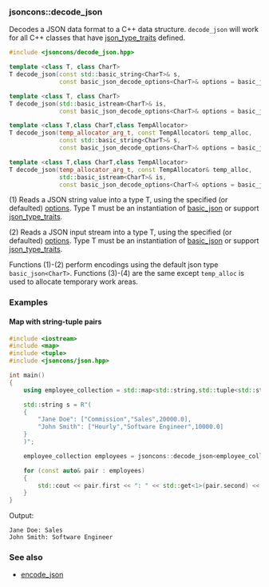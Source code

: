 ### jsoncons::decode_json

Decodes a JSON data format to a C++ data structure. `decode_json` will 
work for all C++ classes that have [json_type_traits](https://github.com/danielaparker/jsoncons/blob/master/doc/ref/json_type_traits.md) defined.

```c++
#include <jsoncons/decode_json.hpp>

template <class T, class CharT>
T decode_json(const std::basic_string<CharT>& s,
              const basic_json_decode_options<CharT>& options = basic_json_decode_options<CharT>()); // (1)

template <class T, class CharT>
T decode_json(std::basic_istream<CharT>& is,
              const basic_json_decode_options<CharT>& options = basic_json_decode_options<CharT>()); // (2)

template <class T,class CharT,class TempAllocator>
T decode_json(temp_allocator_arg_t, const TempAllocator& temp_alloc,
              const std::basic_string<CharT>& s,
              const basic_json_decode_options<CharT>& options = basic_json_decode_options<CharT>()); // (3)

template <class T,class CharT,class TempAllocator>
T decode_json(temp_allocator_arg_t, const TempAllocator& temp_alloc,
              std::basic_istream<CharT>& is,
              const basic_json_decode_options<CharT>& options = basic_json_decode_options<CharT>()); // (4)
```

(1) Reads a JSON string value into a type T, using the specified (or defaulted) [options](basic_json_options.md). 
Type T must be an instantiation of [basic_json](../basic_json.md) 
or support [json_type_traits](../json_type_traits.md).

(2) Reads a JSON input stream into a type T, using the specified (or defaulted) [options](basic_json_options.md). 
Type T must be an instantiation of [basic_json](../basic_json.md) 
or support [json_type_traits](../json_type_traits.md).

Functions (1)-(2) perform encodings using the default json type `basic_json<CharT>`.
Functions (3)-(4) are the same except `temp_alloc` is used to allocate temporary work areas.

### Examples

#### Map with string-tuple pairs

```c++
#include <iostream>
#include <map>
#include <tuple>
#include <jsoncons/json.hpp>

int main()
{
    using employee_collection = std::map<std::string,std::tuple<std::string,std::string,double>>;

    std::string s = R"(
    {
        "Jane Doe": ["Commission","Sales",20000.0],
        "John Smith": ["Hourly","Software Engineer",10000.0]
    }
    )";

    employee_collection employees = jsoncons::decode_json<employee_collection>(s);

    for (const auto& pair : employees)
    {
        std::cout << pair.first << ": " << std::get<1>(pair.second) << std::endl;
    }
}
```
Output:
```
Jane Doe: Sales
John Smith: Software Engineer
```

### See also

- [encode_json](encode_json.md)

